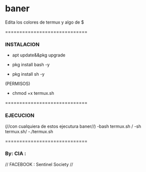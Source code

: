 # baner
Edita los colores de termux y algo de $

=============================
### INSTALACION ### 

- apt update&&pkg upgrade

- pkg install bash -y

- pkg install sh -y

(PERMISOS)
- chmod +x termux.sh

=============================

### EJECUCION ###

(//con cualquiera de estos ejecutura baner//)
-bash termux.sh /
-sh termux.sh/
-./termux.sh 


=============================


### By: CIA : 
// FACEBOOK : Sentinel Society //
